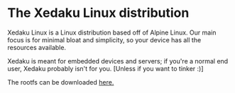 # The Xedaku Linux distribution
Xedaku Linux is a Linux distribution based off of Alpine Linux. Our main focus is for minimal bloat and simplicity, so your device has all the resources available.

Xedaku is meant for embedded devices and servers; if you're a normal end user, Xedaku probably isn't for you. [Unless if you want to tinker :)]

The rootfs can be downloaded [here.](https://github.com/XedakuLinux/Xedaku)
